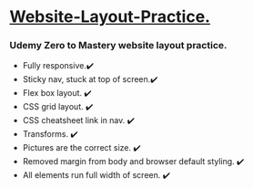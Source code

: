 <h1><ins> Website-Layout-Practice.</ins></h1>

<h3>Udemy Zero to Mastery website layout practice.</h3>

<ul>
  <li>Fully responsive.✔️</li>
  <li>Sticky nav, stuck at top of screen.✔️</li>
  <li>Flex box layout. ✔️</li>
  <li>CSS grid layout. ✔️</li>
  <li>CSS cheatsheet link in nav. ✔️</li>
  <li>Transforms. ✔️ </li>
  <li>Pictures are the correct size. ✔️</li>
  <li>Removed margin from body and browser default styling. ✔️ </li>
  <li>All elements run full width of screen. ✔️ </li>
</ul>
